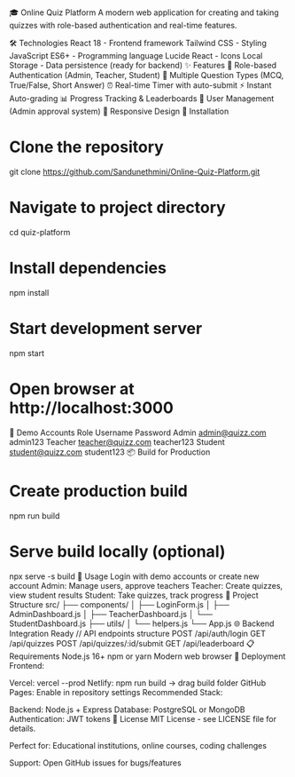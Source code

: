 🎓 Online Quiz Platform
A modern web application for creating and taking quizzes with role-based authentication and real-time features.

🛠️ Technologies
React 18 - Frontend framework
Tailwind CSS - Styling
JavaScript ES6+ - Programming language
Lucide React - Icons
Local Storage - Data persistence (ready for backend)
✨ Features
🔐 Role-based Authentication (Admin, Teacher, Student)
📝 Multiple Question Types (MCQ, True/False, Short Answer)
⏰ Real-time Timer with auto-submit
⚡ Instant Auto-grading
📊 Progress Tracking & Leaderboards
👥 User Management (Admin approval system)
📱 Responsive Design
🚀 Installation
# Clone the repository
git clone  https://github.com/Sandunethmini/Online-Quiz-Platform.git

# Navigate to project directory
cd quiz-platform

# Install dependencies
npm install

# Start development server
npm start

# Open browser at http://localhost:3000
🔑 Demo Accounts
Role	Username	Password
Admin	admin@quizz.com	admin123
Teacher	teacher@quizz.com	teacher123
Student	student@quizz.com	student123
📦 Build for Production
# Create production build
npm run build

# Serve build locally (optional)
npx serve -s build
🎯 Usage
Login with demo accounts or create new account
Admin: Manage users, approve teachers
Teacher: Create quizzes, view student results
Student: Take quizzes, track progress
🔧 Project Structure
src/
├── components/
│   ├── LoginForm.js
│   ├── AdminDashboard.js
│   ├── TeacherDashboard.js
│   └── StudentDashboard.js
├── utils/
│   └── helpers.js
└── App.js
🌐 Backend Integration Ready
// API endpoints structure
POST /api/auth/login
GET  /api/quizzes
POST /api/quizzes/:id/submit
GET  /api/leaderboard
📋 Requirements
Node.js 16+
npm or yarn
Modern web browser
🚀 Deployment
Frontend:

Vercel: vercel --prod
Netlify: npm run build → drag build folder
GitHub Pages: Enable in repository settings
Recommended Stack:

Backend: Node.js + Express
Database: PostgreSQL or MongoDB
Authentication: JWT tokens
📝 License
MIT License - see LICENSE file for details.

Perfect for: Educational institutions, online courses, coding challenges

Support: Open GitHub issues for bugs/features
